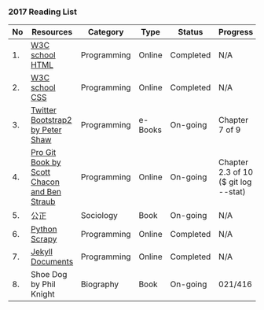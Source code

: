 ### 2017 Reading List
No | Resources | Category | Type | Status | Progress
--- | --- | --- | --- | --- | ---
1. | [W3C school HTML](http://www.w3school.com.cn/html/index.asp) | Programming | Online | Completed | N/A
2. | [W3C school CSS](http://www.w3school.com.cn/css/index.asp) | Programming | Online | Completed | N/A
3. | [Twitter Bootstrap2 by Peter Shaw](http://getbootstrap.com/2.3.2/assets/bootstrap.zip) | Programming | e-Books | On-going | Chapter 7 of 9
4. | [Pro Git Book by Scott Chacon and Ben Straub](https://git-scm.com/book/en/v2) | Programming | Online | On-going | Chapter 2.3 of 10 ($ git log --stat)
5. | 公正 | Sociology | Book | On-going | N/A
6. | [Python Scrapy](https://doc.scrapy.org/en/1.3/) | Programming | Online | Completed | N/A
7. | [Jekyll Documents](http://jekyll.com.cn/docs/home/) | Programming | Online | Completed | N/A
8. | Shoe Dog by Phil Knight | Biography | Book | On-going | 021/416
